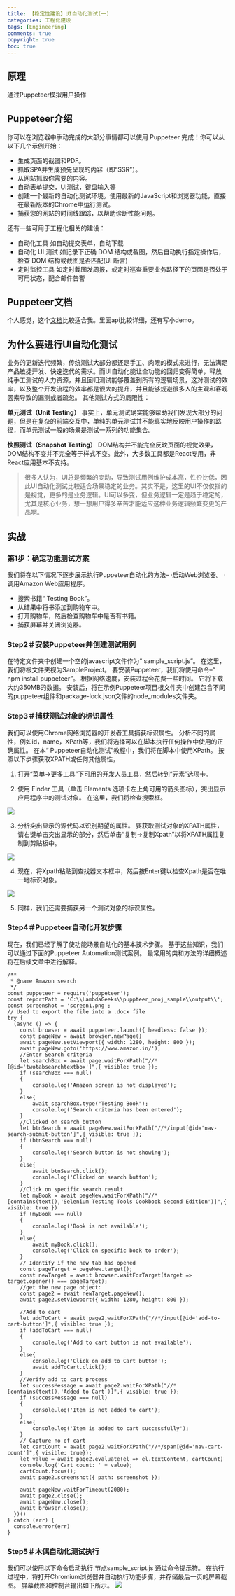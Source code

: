 ```yaml
---
title: 【稳定性建设】UI自动化测试(一)
categories: 工程化建设
tags: [Engineering]
comments: true
copyright: true
toc: true
---
```


## 原理
通过Puppeteer模拟用户操作

## Puppeteer介绍
你可以在浏览器中手动完成的大部分事情都可以使用 Puppeteer 完成！你可以从以下几个示例开始：
    
- 生成页面的截图和PDF。
- 抓取SPA并生成预先呈现的内容（即“SSR”）。
- 从网站抓取你需要的内容。
- 自动表单提交，UI测试，键盘输入等
- 创建一个最新的自动化测试环境。使用最新的JavaScript和浏览器功能，直接在最新版本的Chrome中运行测试。
- 捕获您的网站的时间线跟踪，以帮助诊断性能问题。

还有一些可用于工程化相关的建设：
- 自动化工具 如自动提交表单，自动下载
- 自动化 UI 测试 如记录下正确 DOM 结构或截图，然后自动执行指定操作后，检查 DOM 结构或截图是否匹配(UI 断言)
- 定时监控工具 如定时截图发周报，或定时巡查重要业务路径下的页面是否处于可用状态，配合邮件告警

## Puppeteer文档
个人感觉，这个[文档](https://zhaoqize.github.io/puppeteer-api-zh_CN/#?product=Puppeteer&version=v10.4.0&show=outline)比较适合我。里面api比较详细，还有写小demo。

## 为什么要进行UI自动化测试

业务的更新迭代频繁，传统测试大部分都还是手工、肉眼的模式来进行，无法满足产品敏捷开发、快速迭代的需求。而UI自动化能让全功能的回归变得简单，释放纯手工测试的人力资源，并且回归测试能够覆盖到所有的逻辑场景，这对测试的效率，以及整个开发流程的效率都是很大的提升，并且能够规避很多人的主观和客观因素导致的漏测或者疏忽。
其他测试方式的局限性：

**单元测试（Unit Testing）**
事实上，单元测试确实能够帮助我们发现大部分的问题，但是在复杂的前端交互中，单纯的单元测试并不能真实地反映用户操作的路径，而单元测试一般的场景是测试一系列的功能集合。

**快照测试（Snapshot Testing）**
DOM结构并不能完全反映页面的视觉效果，DOM结构不变并不完全等于样式不变。此外，大多数工具都是React专用，非React应用基本不支持。

> 很多人认为，UI总是频繁的变动，导致测试用例维护成本高，性价比低，因此UI自动化测试比较适合场景稳定的业务。其实不是，这里的UI不仅仅指的是视觉，更多的是业务逻辑。UI可以多变，但业务逻辑一定是趋于稳定的，尤其是核心业务，想一想用户得多辛苦才能适应这种业务逻辑频繁变更的产品啊。

## 实战

### 第1步：确定功能测试方案

我们将在以下情况下逐步展示执行Puppeteer自动化的方法– 
·启动Web浏览器。
·调用Amazon Web应用程序。
- 搜索书籍“ Testing Book”。
- 从结果中将书添加到购物车中。
- 打开购物车，然后检查购物车中是否有书籍。
- 捕获屏幕并关闭浏览器。

### Step2＃安装Puppeteer并创建测试用例

在特定文件夹中创建一个空的javascript文件作为“ sample_script.js”。 在这里，我们将根文件夹视为SampleProject。 要安装Puppeteer，我们将使用命令–“ npm install puppeteer”。 根据网络速度，安装过程会花费一些时间。 它将下载大约350MB的数据。 安装后，将在示例Puppeteer项目根文件夹中创建包含不同的puppeteer组件和package-lock.json文件的node_modules文件夹。

### Step3＃捕获测试对象的标识属性
我们可以使用Chrome网络浏览器的开发者工具捕获标识属性。 分析不同的属性，例如id，name，XPath等，我们将选择可以在脚本执行任何操作中使用的正确属性。 在本“ Puppeteer自动化测试”教程中，我们将在脚本中使用XPath。 按照以下步骤获取XPATH或任何其他属性，

1. 打开“菜单->更多工具”下可用的开发人员工具，然后转到“元素”选项卡。

2. 使用 Finder 工具（单击 Elements 选项卡左上角可用的箭头图标），突出显示应用程序中的测试对象。 在这里，我们将检查搜索框。
<img src="/images/ui-test/ui1.png" >

3. 分析突出显示的源代码以识别期望的属性。 要获取测试对象的XPATH属性，请右键单击突出显示的部分，然后单击“复制->复制Xpath”以将XPATH属性复制到剪贴板中。
<img src="/images/ui-test/ui2.png" >

4. 现在，将Xpath粘贴到查找器文本框中，然后按Enter键以检查Xpath是否在唯一地标识对象。
<img src="/images/ui-test/ui3.png" >

5. 同样，我们还需要捕获另一个测试对象的标识属性。

### Step4＃Puppeteer自动化开发步骤

现在，我们已经了解了使功能场景自动化的基本技术步骤。 基于这些知识，我们可以通过下面的Puppeteer Automation测试案例。 最常用的类和方法的详细概述将在后续文章中进行解释。

```
/**
 * @name Amazon search
 */
const puppeteer = require('puppeteer');
const reportPath = 'C:\\LambdaGeeks\\puppteer_proj_sample\\output\\';
const screenshot = 'screen1.png';
// Used to export the file into a .docx file
try {
  (async () => {
    const browser = await puppeteer.launch({ headless: false });
    const pageNew = await browser.newPage()
    await pageNew.setViewport({ width: 1280, height: 800 });
    await pageNew.goto('https://www.amazon.in/');
    //Enter Search criteria
    let searchBox = await page.waitForXPath("//*[@id='twotabsearchtextbox']",{ visible: true });
    if (searchBox === null)
    {
        console.log('Amazon screen is not displayed');
    }
    else{       
        await searchBox.type("Testing Book");
        console.log('Search criteria has been entered');
    }       
    //Clicked on search button
    let btnSearch = await pageNew.waitForXPath("//*/input[@id='nav-search-submit-button']",{ visible: true });
    if (btnSearch === null)
    {
        console.log('Search button is not showing');
    }
    else{
        await btnSearch.click();
        console.log('Clicked on search button');
    }   
    //Click on specific search result
    let myBook = await pageNew.waitForXPath("//*[contains(text(),'Selenium Testing Tools Cookbook Second Edition')]",{ visible: true })
    if (myBook === null)
    {
        console.log('Book is not available');
    }
    else{
        await myBook.click();
        console.log('Click on specific book to order');
    }   
    // Identify if the new tab has opened
    const pageTarget = pageNew.target();
    const newTarget = await browser.waitForTarget(target => target.opener() === pageTarget);
    //get the new page object:
    const page2 = await newTarget.pageNew();    
    await page2.setViewport({ width: 1280, height: 800 });
     
    //Add to cart
    let addToCart = await page2.waitForXPath("//*/input[@id='add-to-cart-button']",{ visible: true });
    if (addToCart === null)
    {
        console.log('Add to cart button is not available');
    }
    else{
        console.log('Click on add to Cart button');
        await addToCart.click();        
    }       
    //Verify add to cart process    
    let successMessage = await page2.waitForXPath("//*[contains(text(),'Added to Cart')]",{ visible: true });
    if (successMessage === null)
    {
        console.log('Item is not added to cart');
    }
    else{
        console.log('Item is added to cart successfully');      
    }       
    // Capture no of cart
    let cartCount = await page2.waitForXPath("//*/span[@id='nav-cart-count']",{ visible: true});
    let value = await page2.evaluate(el => el.textContent, cartCount)
    console.log('Cart count: ' + value);
    cartCount.focus();
    await page2.screenshot({ path: screenshot });
     
    await pageNew.waitForTimeout(2000);    
    await page2.close();
    await pageNew.close();
    await browser.close();
  })()
} catch (err) {
  console.error(err)
}
```
### Step5＃木偶自动化测试执行
我们可以使用以下命令启动执行 节点sample_script.js 通过命令提示符。 在执行过程中，将打开Chromium浏览器并自动执行功能步骤，并存储最后一页的屏幕截图。 屏幕截图和控制台输出如下所示。
<img src="/images/ui-test/ui4.png" >